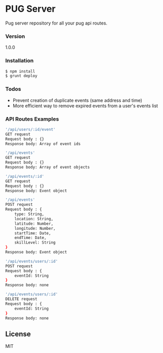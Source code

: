 # PUG Server

Pug server repository for all your pug api routes.

### Version
1.0.0

### Installation

```sh
$ npm install
$ grunt deploy
```

### Todos

 - Prevent creation of duplicate events (same address and time)
 - More efficient way to remove expired events from a user's events list

### API Routes Examples

```sh
'/api/users/:id/event'
GET request
Request body : {}
Response body: Array of event ids
```

```sh
'/api/events'
GET request
Request body : {}
Response body: Array of event objects
```

```sh
'/api/events/:id'
GET request
Request body : {}
Response body: Event object
```

```sh
'/api/events'
POST request
Request body : {
    type: String,
    location: String,
    latitude: Number,
    longitude: Number,
    startTime: Date,
    endTime: Date,
    skillLevel: String
}
Response body: Event object
```

```sh
'/api/events/users/:id'
POST request
Request body : {
    eventId: String
}
Response body: none
```

```sh
'/api/events/users/:id'
DELETE request
Request body : {
    eventId: String
}
Response body: none
```

License
----

MIT

[//]: # (These are reference links used in the body of this note and get stripped out when the markdown processor does its job. There is no need to format nicely because it shouldn't be seen. Thanks SO - http://stackoverflow.com/questions/4823468/store-comments-in-markdown-syntax)
  [node.js]: <http://nodejs.org>
  [express]: <http://expressjs.com>
  [Grunt]: <http://gruntjs.com/>